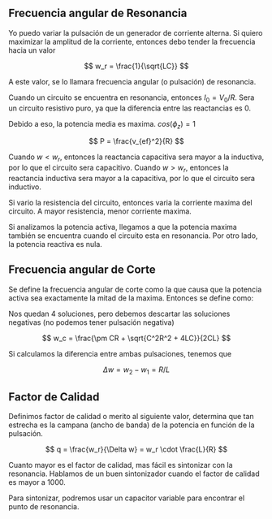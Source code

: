 ## Frecuencia angular de Resonancia

Yo puedo variar la pulsación de un generador de corriente alterna. Si quiero maximizar la amplitud de la corriente, entonces debo tender la frecuencia hacia un valor

$$
w_r = \frac{1}{\sqrt{LC}}
$$

A este valor, se lo llamara frecuencia angular (o pulsación) de resonancia.

Cuando un circuito se encuentra en resonancia, entonces $I_0 = V_0 / R$. Sera un circuito resistivo puro, ya que la diferencia entre las reactancias es $0$.

Debido a eso, la potencia media es maxima. $cos(\phi_z) = 1$

$$
P = \frac{v_{ef}^2}{R}
$$

Cuando $w < w_r$, entonces la reactancia capacitiva sera mayor a la inductiva, por lo que el circuito sera capacitivo. Cuando $w > w_r$, entonces la reactancia inductiva sera mayor a la capacitiva, por lo que el circuito sera inductivo.

Si vario la resistencia del circuito, entonces varia la corriente maxima del circuito. A mayor resistencia, menor corriente maxima.

Si analizamos la potencia activa, llegamos a que la potencia maxima también se encuentra cuando el circuito esta en resonancia. Por otro lado, la potencia reactiva es nula.

## Frecuencia angular de Corte

Se define la frecuencia angular de corte como la que causa que la potencia activa sea exactamente la mitad de la maxima. Entonces se define como:

Nos quedan 4 soluciones, pero debemos descartar las soluciones negativas (no podemos tener pulsación negativa)

$$
w_c = \frac{\pm CR + \sqrt{C^2R^2 + 4LC}}{2CL}
$$

Si calculamos la diferencia entre ambas pulsaciones, tenemos que

$$
\Delta w = w_2 - w_1 = R/L
$$

## Factor de Calidad

Definimos factor de calidad o merito al siguiente valor, determina que tan estrecha es la campana (ancho de banda) de la potencia en función de la pulsación.

$$
q = \frac{w_r}{\Delta w} = w_r \cdot \frac{L}{R}
$$

Cuanto mayor es el factor de calidad, mas fácil es sintonizar con la resonancia. Hablamos de un buen sintonizador cuando el factor de calidad es mayor a $1000$.

Para sintonizar, podremos usar un capacitor variable para encontrar el punto de resonancia.
